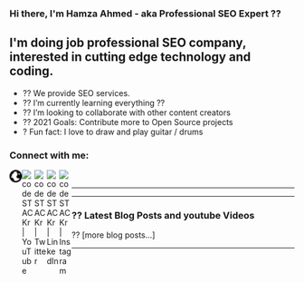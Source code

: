 
### Hi there, I'm Hamza Ahmed - aka Professional SEO Expert ??
## I'm doing job professional SEO company, interested in cutting edge technology and coding.

- ?? We provide SEO services.
- ?? I’m currently learning everything ??
- ?? I’m looking to collaborate with other content creators
- ?? 2021 Goals: Contribute more to Open Source projects
- ? Fun fact: I love to draw and play guitar / drums


### Connect with me:

[<img align="left" alt="codeSTACKr.com" width="22px" src="https://raw.githubusercontent.com/iconic/open-iconic/master/svg/globe.svg" />][website]
[<img align="left" alt="codeSTACKr | YouTube" width="22px" src="https://cdn.jsdelivr.net/npm/simple-icons@v3/icons/youtube.svg" />][youtube]
[<img align="left" alt="codeSTACKr | Twitter" width="22px" src="https://cdn.jsdelivr.net/npm/simple-icons@v3/icons/twitter.svg" />][twitter]
[<img align="left" alt="codeSTACKr | LinkedIn" width="22px" src="https://cdn.jsdelivr.net/npm/simple-icons@v3/icons/linkedin.svg" />][linkedin]
[<img align="left" alt="codeSTACKr | Instagram" width="22px" src="https://cdn.jsdelivr.net/npm/simple-icons@v3/icons/instagram.svg" />][instagram]

<br/>

---

---

### ?? Latest Blog Posts and youtube Videos

<!-- BLOG-POST-LIST:START -->

<!-- BLOG-POST-LIST:END -->

?? [more blog posts...]


---


[website]: https://primeitsolution.us/Digital-Commerce-Services
[twitter]: https://twitter.com/PrimeITSolusa
[youtube]: https://www.youtube.com/channel/UCnugB1sjZmeG-YSxTP0rGRw
[instagram]: https://www.instagram.com/primeitsolutionpk/
[linkedin]: https://www.linkedin.com/in/prime-it-solution-601770252/

